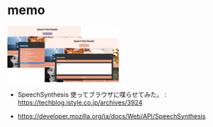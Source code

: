 # memo

<img src="https://github.com/endw0901/javascript/blob/main/text-speech-reader/img/img.jpg" width="50%">

- SpeechSynthesis 使ってブラウザに喋らせてみた。
  : https://techblog.istyle.co.jp/archives/3924

- https://developer.mozilla.org/ja/docs/Web/API/SpeechSynthesis
